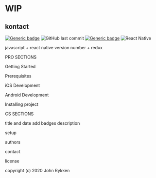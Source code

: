 # WIP
## kontact 

[![Generic badge](https://img.shields.io/badge/license-MIT-green.svg?style=plastic)](https://shields.io/)
![GitHub last commit](https://img.shields.io/github/last-commit/GreanBeetle/kontact?style=plastic)
[![Generic badge](https://img.shields.io/badge/build-passing-brightgreen.svg?style=plastic)](https://shields.io/)
![React Native](https://img.shields.io/static/v1?message=React-Native-0.63&color=61dafb)




javascript + react native version number + redux 

PRO SECTIONS 

Getting Started

Prerequisites

iOS Development

Android Development

Installing project

CS SECTIONS 

title and date 
add badges 
description 

setup 


authors

contact 

license 

copyright (c) 2020 John Rykken 


